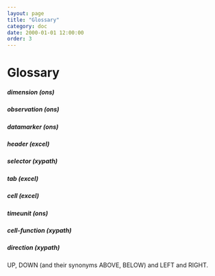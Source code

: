 ```yaml
---
layout: page
title: "Glossary"
category: doc
date: 2000-01-01 12:00:00
order: 3
---
```


# Glossary

##### dimension (ons)

##### observation (ons)

##### datamarker (ons)

##### header (excel)

##### selector (xypath)

##### tab (excel)

##### cell (excel)

##### timeunit (ons)

##### cell-function (xypath)

##### direction (xypath)
UP, DOWN (and their synonyms ABOVE, BELOW) and LEFT and RIGHT.
